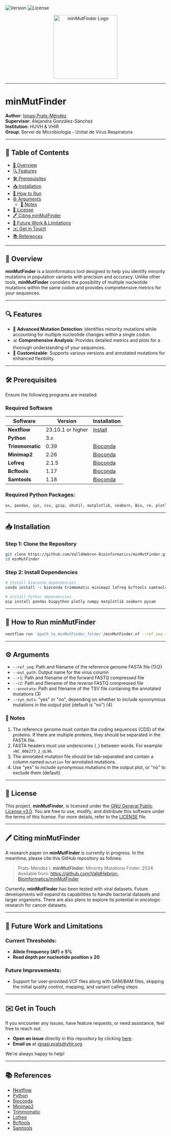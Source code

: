 
![Version](https://img.shields.io/badge/Version-1.0.0-blue) ![License](https://img.shields.io/badge/License-GPL_V3-green)

<p align="center">
  <img src="https://your-logo-url-here.com/logo.png" alt="minMutFinder Logo" width="200">
</p>

---

# **minMutFinder**

**Author**: [Ignasi Prats-Méndez](mailto:ignasi.prats@vhir.org)  
**Supervisor**: Alejandra González-Sánchez  
**Institution**: HUVH & VHIR  
**Group**: Servei de Microbiologia - Unitat de Virus Respiratoris  

---

## 📜 Table of Contents
- [🎯 Overview](#-overview)
- [🔍 Features](#-features)
- [🛠 Prerequisites](#-prerequisites)
- [📥 Installation](#-installation)
- [🚀 How to Run](#-how-to-run-minmutfinder)
- [⚙️ Arguments](#-arguments)
  - [📝 Notes](#-notes)
- [🔏 License](#-license)
- [🖊️ Citing minMutFinder](#-citing-minmutfinder)
- [🔮 Future Work & Limitations](#-future-work-and-limitations)
- [✉️ Get in Touch](#-get-in-touch)
- [📚 References](#-references)

---

## 🎯 Overview

**minMutFinder** is a bioinformatics tool designed to help you identify minority mutations in population variants with precision and accuracy. Unlike other tools, **minMutFinder** considers the possibility of multiple nucleotide mutations within the same codon and provides comprehensive metrics for your sequences.

---

## 🔍 Features

- 🧬 **Advanced Mutation Detection**: Identifies minority mutations while accounting for multiple nucleotide changes within a single codon.
- 📊 **Comprehensive Analysis**: Provides detailed metrics and plots for a thorough understanding of your sequences.
- 🔧 **Customizable**: Supports various versions and annotated mutations for enhanced flexibility.

---

## 🛠 Prerequisites

Ensure the following programs are installed:

### Required Software
| Software      | Version | Installation |
| ------------- | ------- | ------------ |
| **Nextflow**  | 23.10.1 or higher | [Install](https://www.nextflow.io/) |
| **Python**    | 3.x    |  |
| **Trimmomatic** | 0.39   | [Bioconda](https://bioconda.github.io/) |
| **Minimap2**  | 2.26    | [Bioconda](https://bioconda.github.io/) |
| **Lofreq**    | 2.1.5   | [Bioconda](https://bioconda.github.io/) |
| **Bcftools**  | 1.17    | [Bioconda](https://bioconda.github.io/) |
| **Samtools**  | 1.18    | [Bioconda](https://bioconda.github.io/) |

### Required Python Packages:
```bash
os, pandas, sys, csv, gzip, shutil, matplotlib, seaborn, Bio, re, plotly, numpy
```

---

## 📥 Installation

### Step 1: Clone the Repository
```bash
git clone https://github.com/ValldHebron-Bioinformatics/minMutFinder.git
cd minMutFinder
```

### Step 2: Install Dependencies
```bash
# Install bioconda dependencies
conda install -c bioconda trimmomatic minimap2 lofreq bcftools samtools

# Install Python dependencies
pip install pandas biopython plotly numpy matplotlib seaborn pysam
```

---

## 🚀 How to Run minMutFinder

```bash
nextflow run '$path_to_minMutFinder_folder'/minMutFinder.nf --ref_seq <reference.fasta> --out_path <output_name> --r1 <forward_reads.fastq.gz> --r2 <reverse_reads.fastq.gz> --annotate <mutations.tsv> --syn_muts yes
```

---

## ⚙️ Arguments

- `--ref_seq`: Path and filename of the reference genome FASTA file (1)(2)
- `--out_path`: Output name for the virus column
- `--r1`: Path and filename of the forward FASTQ compressed file
- `--r2`: Path and filename of the reverse FASTQ compressed file
- `--annotate`: Path and filename of the TSV file containing the annotated mutations (3)
- `--syn_muts`: "yes" or "no", depending on whether to include synonymous mutations in the output plot (default is "no") (4)

### 📝 Notes

  1. The reference genome must contain the coding sequences (CDS) of the proteins. If there are multiple proteins, they should be separated in the FASTA file.
  2. FASTA headers must use underscores (`_`) between words. For example: `>NC_006273_2_UL96`.
  3. The annotated mutation file should be tab-separated and contain a column named `mutation` for annotated mutations.
  4. Use "yes" to include synonymous mutations in the output plot, or "no" to exclude them (default).

---

## 🔏 License

This project, **minMutFinder**, is licensed under the [GNU General Public License v3.0](https://www.gnu.org/licenses/gpl-3.0.html). You are free to use, modify, and distribute this software under the terms of this license. For more details, refer to the [LICENSE](./LICENSE) file.

---

## 🖊️ Citing minMutFinder

A research paper on **minMutFinder** is currently in progress. In the meantime, please cite this GitHub repository as follows:

> Prats-Méndez I. **minMutFinder**: Minority Mutations Finder. 2024. Available from: https://github.com/ValldHebron-Bioinformatics/minMutFinder

Currently, **minMutFinder** has been tested with viral datasets. Future developments will expand its capabilities to handle bacterial datasets and larger organisms. There are also plans to explore its potential in oncologic research for cancer datasets.

---

## 🔮 Future Work and Limitations

### Current Thresholds:
- **Allele Frequency (AF) ≥ 5%**
- **Read depth per nucleotide position ≥ 20**

### Future Improvements:
- Support for user-provided VCF files along with SAM/BAM files, skipping the initial quality control, mapping, and variant calling steps.

---

## ✉️ Get in Touch

If you encounter any issues, have feature requests, or need assistance, feel free to reach out:

- **Open an issue** directly in this repository by clicking [here](https://github.com/ValldHebron-Bioinformatics/minMutFinder/issues).
- **Email us** at [ignasi.prats@vhir.org](mailto:ignasi.prats@vhir.org).

We're always happy to help!

---

## 📚 References

- [Nextflow](https://www.nextflow.io/)
- [Python](https://www.python.org/)
- [Bioconda](https://bioconda.github.io/)
- [Minimap2](https://github.com/lh3/minimap2)
- [Trimmomatic](http://www.usadellab.org/cms/?page=trimmomatic)
- [Lofreq](https://csb5.github.io/lofreq/)
- [Bcftools](http://samtools.github.io/bcftools/bcftools.html)
- [Samtools](http://www.htslib.org/)
